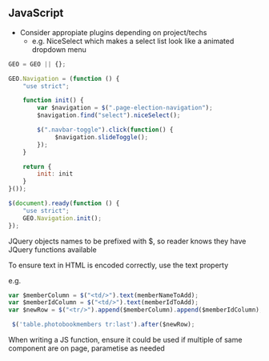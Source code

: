 ## JavaScript
* Consider appropiate plugins depending on project/techs 
	* e.g. NiceSelect which makes a select list look like a animated dropdown menu


```javascript
GEO = GEO || {};

GEO.Navigation = (function () {
    "use strict";

    function init() {
        var $navigation = $(".page-election-navigation");
        $navigation.find("select").niceSelect();

        $(".navbar-toggle").click(function() {
             $navigation.slideToggle();
        });
    }

    return {
        init: init
    }
}());

$(document).ready(function () {
    "use strict";
    GEO.Navigation.init();
});
```


JQuery objects names to be prefixed with $, so reader knows they have JQuery functions available

To ensure text in HTML is encoded correctly, use the text property

e.g.
```javascript
var $memberColumn = $("<td/>").text(memberNameToAdd);
var $memberIdColumn = $("<td/>").text(memberIdToAdd);
var $newRow = $("<tr/>").append($memberColumn).append($memberIdColumn);

 $('table.photobookmembers tr:last').after($newRow);
```

When writing a JS function, ensure it could be used if multiple of same component are on page, parametise as needed